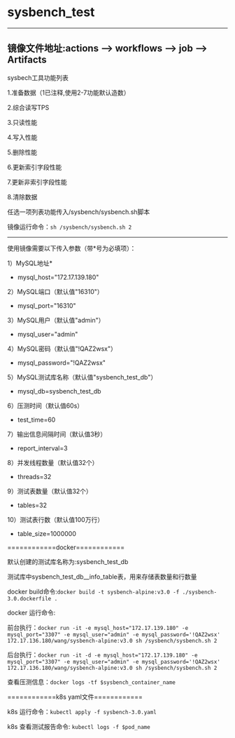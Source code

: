 # sysbench_test

------------------------------------------------------------------------------------
镜像文件地址:actions --> workflows --> job --> Artifacts
------------------------------------------------------------------------------------

sysbech工具功能列表

1.准备数据（1已注释,使用2-7功能默认造数）

2.综合读写TPS

3.只读性能

4.写入性能

5.删除性能

6.更新索引字段性能

7.更新非索引字段性能

8.清除数据

任选一项列表功能传入/sysbench/sysbench.sh脚本

镜像运行命令：`sh /sysbench/sysbench.sh 2`

------------------------------------------------------------------------------------

使用镜像需要以下传入参数（带*号为必填项）：

1）MySQL地址*

- mysql_host="172.17.139.180"

2）MySQL端口（默认值"16310"）

- mysql_port="16310"

3）MySQL用户（默认值"admin"）

- mysql_user="admin"

4）MySQL密码（默认值"!QAZ2wsx"）

- mysql_password="!QAZ2wsx"

5）MySQL测试库名称（默认值"sysbench_test_db"）

- mysql_db=sysbench_test_db

6）压测时间（默认值60s）

- test_time=60

7）输出信息间隔时间（默认值3秒）

- report_interval=3

8）并发线程数量（默认值32个）

- threads=32

9）测试表数量（默认值32个）

- tables=32

10）测试表行数（默认值100万行）

- table_size=1000000

============docker============

默认创建的测试库名称为:sysbench_test_db

测试库中sysbench_test_db__info_table表，用来存储表数量和行数量

docker build命令:`docker build -t sysbench-alpine:v3.0 -f ./sysbench-3.0.dockerfile .`

docker 运行命令:

前台执行：`docker run -it -e mysql_host="172.17.139.180" -e mysql_port="3307" -e mysql_user="admin" -e mysql_password='!QAZ2wsx'  172.17.136.180/wang/sysbench-alpine:v3.0 sh /sysbench/sysbench.sh 2`

后台执行：`docker run -it -d -e mysql_host="172.17.139.180" -e mysql_port="3307" -e mysql_user="admin" -e mysql_password='!QAZ2wsx'  172.17.136.180/wang/sysbench-alpine:v3.0 sh /sysbench/sysbench.sh 2`

查看压测信息：`docker logs -tf $sysbench_container_name`

============k8s yaml文件============

k8s 运行命令：`kubectl apply -f sysbench-3.0.yaml`

k8s 查看测试报告命令: `kubectl logs -f $pod_name`


